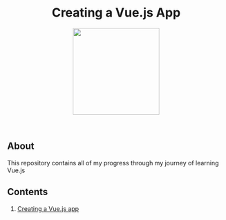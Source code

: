 <div align = "center">

# Creating a Vue.js App

<a href = "https://vuejs.org"><img height="200" src = "https://www.vectorlogo.zone/logos/vuejs/vuejs-ar21.png">
</div></a>

<br>

## About

This repository contains all of my progress through my journey of learning Vue.js

## Contents

1) [Creating a Vue.js app](/1.%20Creating%20a%20Vue.js%20app/)